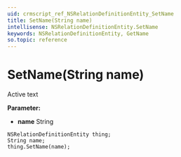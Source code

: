 ```yaml
---
uid: crmscript_ref_NSRelationDefinitionEntity_SetName
title: SetName(String name)
intellisense: NSRelationDefinitionEntity.SetName
keywords: NSRelationDefinitionEntity, GetName
so.topic: reference
---
```


# SetName(String name)

Active text

**Parameter:** 
* **name** String

```crmscript
NSRelationDefinitionEntity thing;
String name;
thing.SetName(name);
```

